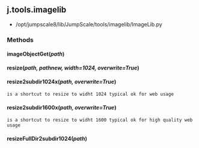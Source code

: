 <!-- toc -->
## j.tools.imagelib

- /opt/jumpscale8/lib/JumpScale/tools/imagelib/ImageLib.py

### Methods

#### imageObjectGet(*path*) 

#### resize(*path, pathnew, width=1024, overwrite=True*) 

#### resize2subdir1024x(*path, overwrite=True*) 

```
is a shortcut to resize to widht 1024 typical ok for web usage

```

#### resize2subdir1600x(*path, overwrite=True*) 

```
is a shortcut to resize to widht 1600 typical ok for high quality web usage

```

#### resizeFullDir2subdir1024(*path*) 

